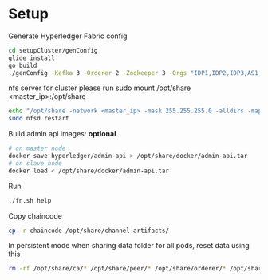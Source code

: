Setup 
==============

Generate Hyperledger Fabric config  
```sh
cd setupCluster/genConfig
glide install
go build
./genConfig -Kafka 3 -Orderer 2 -Zookeeper 3 -Orgs "IDP1,IDP2,IDP3,AS1,AS2,RP1" -Peer 2
```

nfs server
for cluster please run sudo mount /opt/share <master_ip>:/opt/share  
```sh
echo "/opt/share -network <master_ip> -mask 255.255.255.0 -alldirs -maproot=root:wheel" | sudo tee -a /etc/exports
sudo nfsd restart
```


Build admin api images: **optional**  
```sh
# on master node
docker save hyperledger/admin-api > /opt/share/docker/admin-api.tar
# on slave node
docker load < /opt/share/docker/admin-api.tar
```

Run  
```sh
./fn.sh help
```

Copy chaincode  
```sh
cp -r chaincode /opt/share/channel-artifacts/
```

In persistent mode when sharing data folder for all pods, reset data using this
```sh
rm -rf /opt/share/ca/* /opt/share/peer/* /opt/share/orderer/* /opt/share/couchdb/*
```

